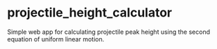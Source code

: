 # projectile_height_calculator
Simple web app for calculating projectile peak height using the second equation of uniform linear motion.
